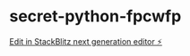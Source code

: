 # secret-python-fpcwfp

[Edit in StackBlitz next generation editor ⚡️](https://stackblitz.com/~/github.com/LB-JMG/secret-python-fpcwfp)